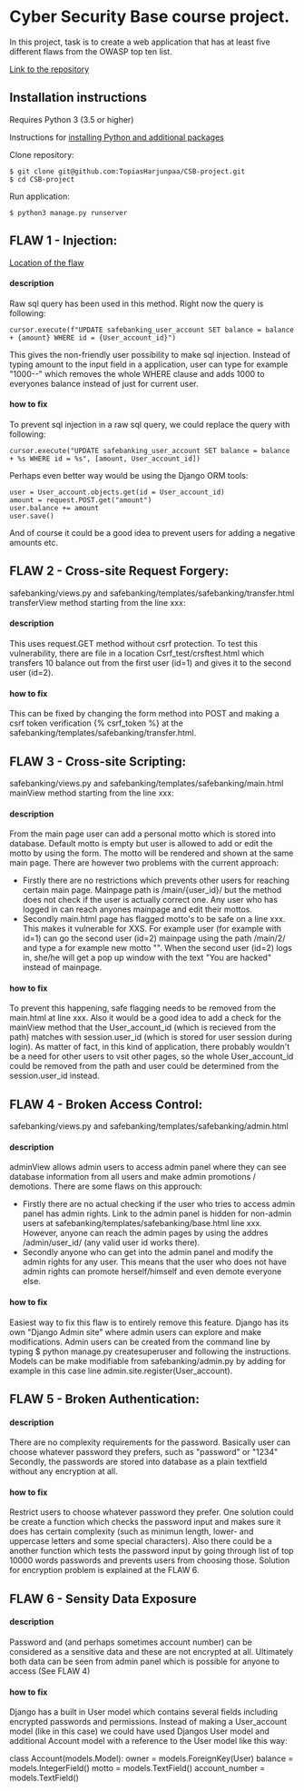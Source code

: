 # Cyber Security Base course project. 
In this project, task is to create a web application that has at least five different flaws from the OWASP top ten list.

[Link to the repository](https://github.com/TopiasHarjunpaa/CSB-project)

## Installation instructions

Requires Python 3 (3.5 or higher)

Instructions for [installing Python and additional packages](https://cybersecuritybase.mooc.fi/installation-guide)

Clone repository:

```
$ git clone git@github.com:TopiasHarjunpaa/CSB-project.git
$ cd CSB-project
```

Run application:

```
$ python3 manage.py runserver
```

## FLAW 1 - Injection:
[Location of the flaw](https://github.com/TopiasHarjunpaa/CSB-project/blob/d7e07727fffcd323dab6d205e9d0b54e1e4e78d7/safebanking/views.py#L137)

#### description
Raw sql query has been used in this method. Right now the query is following:

```
cursor.execute(f"UPDATE safebanking_user_account SET balance = balance + {amount} WHERE id = {User_account_id}")
```

This gives the non-friendly user possibility to make sql injection. Instead of typing amount to the input field in a application, user can type for example "1000--" which removes the whole WHERE clause and adds 1000 to everyones balance instead of just for current user.

#### how to fix
To prevent sql injection in a raw sql query, we could replace the query with following:

```
cursor.execute("UPDATE safebanking_user_account SET balance = balance + %s WHERE id = %s", [amount, User_account_id])
```

Perhaps even better way would be using the Django ORM tools:

```
user = User_account.objects.get(id = User_account_id)
amount = request.POST.get("amount")
user.balance += amount
user.save()
```
And of course it could be a good idea to prevent users for adding a negative amounts etc.


## FLAW 2 - Cross-site Request Forgery:
safebanking/views.py and safebanking/templates/safebanking/transfer.html
transferView method starting from the line xxx:

#### description
This uses request.GET method without csrf protection. To test this vulnerability, there are file in a location Csrf_test/crsftest.html which transfers 10 balance out from the first user (id=1) and gives it to the second user (id=2).

#### how to fix
This can be fixed by changing the form method into POST and making a csrf token verification {% csrf_token %} at the safebanking/templates/safebanking/transfer.html. 

## FLAW 3 - Cross-site Scripting:
safebanking/views.py and safebanking/templates/safebanking/main.html
mainView method starting from the line xxx:

#### description
From the main page user can add a personal motto which is stored into database. Default motto is empty but user is allowed to add or edit the motto by using the form. The motto will be rendered and shown at the same main page. There are however two problems with the current approach: 
- Firstly there are no restrictions which prevents other users for reaching certain main page. Mainpage path is /main/{user_id}/ but the method does not check if the user is actually correct one. Any user who has logged in can reach anyones mainpage and edit their mottos.
- Secondly main.html page has flagged motto's to be safe on a line xxx. This makes it vulnerable for XXS. For example user (for example with id=1) can go the second user (id=2) mainpage using the path /main/2/ and type a for example new motto "<script>alert("You are hacked");</script>". When the second user (id=2) logs in, she/he will get a pop up window with the text "You are hacked" instead of mainpage.

#### how to fix
To prevent this happening, safe flagging needs to be removed from the main.html at line xxx. Also it would be a good idea to add a check for the mainView method that the User_account_id (which is recieved from the path) matches with session.user_id (which is stored for user session during login). As matter of fact, in this kind of application, there probably wouldn't be a need for other users to vsit other pages, so the whole User_account_id could be removed from the path and user could be determined from the session.user_id instead.

## FLAW 4 - Broken Access Control:
safebanking/views.py and safebanking/templates/safebanking/admin.html

#### description
adminView allows admin users to access admin panel where they can see database information from all users and make admin promotions / demotions. There are some flaws on this approuch:
- Firstly there are no actual checking if the user who tries to access admin panel has admin rights. Link to the admin panel is hidden for non-admin users at safebanking/templates/safebanking/base.html line xxx. However, anyone can reach the admin pages by using the addres /admin/user_id/ (any valid user id works there).
- Secondly anyone who can get into the admin panel and modify the admin rights for any user. This means that the user who does not have admin rights can promote herself/himself and even demote everyone else.

#### how to fix
Easiest way to fix this flaw is to entirely remove this feature. Django has its own "Django Admin site" where admin users can explore and make modifications. Admin users can be created from the command line by typing $ python manage.py createsuperuser and following the instructions. Models can be make modifiable from safebanking/admin.py by adding for example in this case line admin.site.register(User_account). 

## FLAW 5 - Broken Authentication:

#### description
There are no complexity requirements for the password. Basically user can choose whatever password they prefers, such as "password" or "1234" Secondly, the passwords are stored into database as a plain textfield without any encryption at all.

#### how to fix
Restrict users to choose whatever password they prefer. One solution could be create a function which checks the password input and makes sure it does has certain complexity (such as minimun length, lower- and uppercase letters and some special characters). Also there could be a another function which tests the password input by going through list of top 10000 words passwords and prevents users from choosing those. Solution for encryption problem is explained at the FLAW 6.

## FLAW 6 - Sensity Data Exposure

#### description
Password and (and perhaps sometimes account number) can be considered as a sensitive data and these are not encrypted at all. Ultimately both data can be seen from admin panel which is possible for anyone to access (See FLAW 4)

#### how to fix
Django has a built in User model which contains several fields including encrypted passwords and permissions. Instead of making a User_account model (like in this case) we could have used Djangos User model and additional Account model with a reference to the User model like this way:

class Account(models.Model):
    owner = models.ForeignKey(User)
    balance = models.IntegerField()
    motto = models.TextField()
    account_number = models.TextField()

